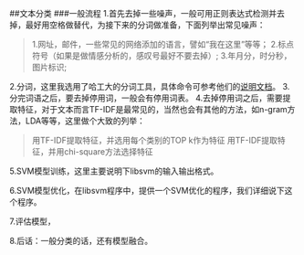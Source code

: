 ##文本分类
###一般流程
1.首先去掉一些噪声，一般可用正则表达式检测并去掉，最好用空格做替代，为接下来的分词做准备，下面列举出常见噪声：
>1.网址，邮件，一些常见的网络添加的语言，譬如“我在这里”等等；
>2.标点符号（如果是做情感分析的，感叹号最好不要去掉）;
>3.年月分，时分秒，图片标识;

2.分词，这里我选用了哈工大的分词工具，具体命令可参考他们的[说明文档](http://ltp.readthedocs.io/zh_CN/latest/)。
3.分完词语之后，要去掉停用词，一般会有停用词表。
4.去掉停用词之后，需要提取特征，对于文本而言TF-IDF是最常见的，当然也会有其他的方法，如n-gram方法，LDA等等，这里做个大致的列举：
>用TF-IDF提取特征，并选用每个类别的TOP k作为特征
>用TF-IDF提取特征，并用chi-square方法选择特征
>

5.SVM模型训练，这里主要说明下libsvm的输入输出格式。

6.SVM模型优化，在libsvm程序中，提供一个SVM优化的程序，我们详细说下这个程序。

7.评估模型，


8.后话：一般分类的话，还有模型融合。